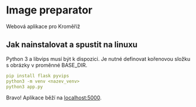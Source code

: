 # Image preparator
Webová aplikace pro Kroměříž

## Jak nainstalovat a spustit na linuxu
Python 3 a libvips musí být k dispozici.
Je nutné definovat kořenovou složku s obrázky v proměnné BASE_DIR.

```yaml
pip install flask pyvips
python3 -m venv <nazev_venv>
python3 app.py
```
Bravo! Aplikace běží na [localhost:5000](http://localhost:5000).
